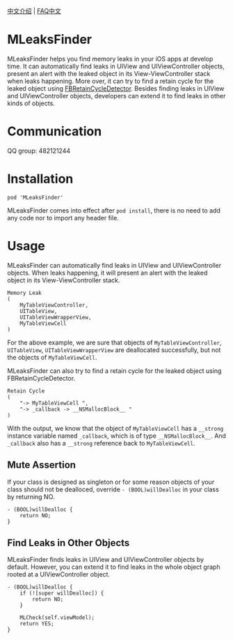 [中文介绍](http://wereadteam.github.io/2016/07/20/MLeaksFinder2/) | [FAQ中文](https://github.com/Zepo/MLeaksFinder/blob/master/README-CN.md)

# MLeaksFinder
MLeaksFinder helps you find memory leaks in your iOS apps at develop time. It can automatically find leaks in UIView and UIViewController objects, present an alert with the leaked object in its View-ViewController stack when leaks happening. More over, it can try to find a retain cycle for the leaked object using [FBRetainCycleDetector](https://github.com/facebook/FBRetainCycleDetector/tree/master/FBRetainCycleDetector). Besides finding leaks in UIView and UIViewController objects, developers can extend it to find leaks in other kinds of objects.

# Communication
QQ group: 482121244

# Installation
```
pod 'MLeaksFinder'
```
MLeaksFinder comes into effect after `pod install`, there is no need to add any code nor to import any header file.

# Usage
MLeaksFinder can automatically find leaks in UIView and UIViewController objects. When leaks happening, it will present an alert with the leaked object in its View-ViewController stack.
```
Memory Leak
(
    MyTableViewController,
    UITableView,
    UITableViewWrapperView,
    MyTableViewCell
)
```

For the above example, we are sure that objects of `MyTableViewController`, `UITableView`, `UITableViewWrapperView` are deallocated successfully, but not the objects of `MyTableViewCell`.

MLeaksFinder can also try to find a retain cycle for the leaked object using FBRetainCycleDetector.
```
Retain Cycle
(
    "-> MyTableViewCell ",
    "-> _callback -> __NSMallocBlock__ "
)
```
With the output, we know that the object of `MyTableViewCell` has a `__strong` instance variable named `_callback`, which is of type `__NSMallocBlock__`. And `_callback` also has a `__strong` reference back to `MyTableViewCell`.

## Mute Assertion
If your class is designed as singleton or for some reason objects of your class should not be dealloced, override `- (BOOL)willDealloc` in your class by returning NO.
```objc
- (BOOL)willDealloc {
    return NO;
}
```

## Find Leaks in Other Objects
MLeaksFinder finds leaks in UIView and UIViewController objects by default. However, you can extend it to find leaks in the whole object graph rooted at a UIViewController object.
```objc
- (BOOL)willDealloc {
    if (![super willDealloc]) {
        return NO;
    }
    
    MLCheck(self.viewModel);
    return YES;
}
```
